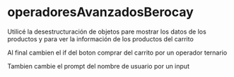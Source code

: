 # operadoresAvanzadosBerocay

Utilicé la desestructuración de objetos pare mostrar los datos de los productos y para ver la información de los productos del carrito

Al final cambien el if del boton comprar del carrito por un operador ternario

Tambien cambie el prompt del nombre de usuario por un input
